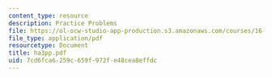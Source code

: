 ```yaml
---
content_type: resource
description: Practice Problems
file: https://ol-ocw-studio-app-production.s3.amazonaws.com/courses/16-20-structural-mechanics-fall-2002/7cd6fca6259c659f972fe48cea8effdc_ha3pp.pdf
file_type: application/pdf
resourcetype: Document
title: ha3pp.pdf
uid: 7cd6fca6-259c-659f-972f-e48cea8effdc
---
```

